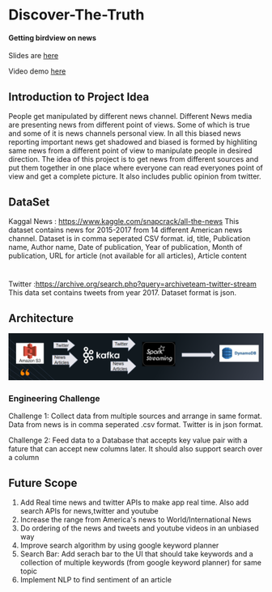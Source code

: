 # Discover-The-Truth

#### Getting birdview on news

Slides are [here](https://docs.google.com/presentation/d/1c45UHFSGbUHCeABy1eteTTe3eDqkZjBM/edit?dls=true)

Video demo [here](https://www.youtube.com/watch?v=5J-iZ33vWjg)
## Introduction to Project Idea
People get manipulated by different news channel. Different News media are presenting news from different point of views. Some of which is true and some of it is news channels personal view. In all this biased news reporting important news get shadowed and biased is formed by highliting same news from a different point of view to manipulate people in desired direction. The idea of this project is to get news from different sources and put them together in one place where everyone can read everyones point of view and get a complete picture. It also includes public opinion from twitter.

## DataSet
Kaggal News : https://www.kaggle.com/snapcrack/all-the-news
This dataset contains news for 2015-2017 from 14 different American news channel. Dataset is in comma seperated CSV format.
id, title, Publication name, Author name, Date of publication, Year of publication, Month of publication, URL for article (not available for all articles), Article content
#
Twitter :https://archive.org/search.php?query=archiveteam-twitter-stream
This data set contains tweets from year 2017. Dataset format is json.
## Architecture
![github-small](https://github.com/Nehal-Pawar/Discover-The-Truth/blob/master/Images/Datapipeline.PNG)

### Engineering Challenge
Challenge 1: Collect data from multiple sources and arrange in same format. Data from news is in comma seperated .csv format.
Twitter is in json format.

Challenge 2: Feed data to a Database that accepts key value pair with a fature that can accept new columns later.
It should also support search over a column 
## Future Scope
1. Add Real time news and twitter APIs to make app real time. Also add search APIs for news,twitter and youtube
2. Increase the range from America's news to World/International News
3. Do ordering of the news and tweets and youtube videos in an unbiased way
4. Improve search algorithm by using google keyword planner
5. Search Bar: Add serach bar to the UI that should take keywords and a collection of multiple keywords (from google keyword planner) for same topic
6. Implement NLP to find sentiment of an article



